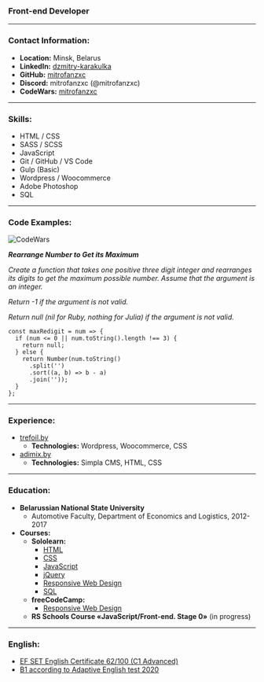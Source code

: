 ### Front-end Developer

----

### Contact Information:

* **Location:** Minsk, Belarus
* **LinkedIn:** [dzmitry-karakulka](https://www.linkedin.com/in/dzmitry-karakulka/)
* **GitHub:** [mitrofanzxc](https://github.com/mitrofanzxc)
* **Discord:** mitrofanzxc (@mitrofanzxc)
* **CodeWars:** [mitrofanzxc](https://www.codewars.com/users/mitrofanzxc)

----

### Skills:

* HTML / CSS
* SASS / SCSS
* JavaScript
* Git / GitHub / VS Code
* Gulp (Basic)
* Wordpress / Woocommerce
* Adobe Photoshop
* SQL

----

### Code Examples:

![CodeWars](https://www.codewars.com/users/mitrofanzxc/badges/large)

***Rearrange Number to Get its Maximum***

*Create a function that takes one positive three digit integer and rearranges its digits to get the maximum possible number. Assume that the argument is an integer.*

*Return -1 if the argument is not valid.*

*Return null (nil for Ruby, nothing for Julia) if the argument is not valid.*
```
const maxRedigit = num => {
  if (num <= 0 || num.toString().length !== 3) {
    return null;
  } else {
    return Number(num.toString()
      .split('')
      .sort((a, b) => b - a)
      .join(''));
  }
};
```

----

### Experience:

* [trefoil.by](https://www.trefoil.by)
  * **Technologies:** Wordpress, Woocommerce, CSS
* [adimix.by](https://adimix.by)
  * **Technologies:** Simpla CMS, HTML, CSS

----

### Education:

* **Belarussian National State University**
  * Automotive Faculty, Department of Economics and Logistics, 2012-2017
* **Courses:** 
  * **Sololearn:**
    * [HTML](https://www.sololearn.com/Certificate/1014-24283992/jpg)
    * [CSS](https://www.sololearn.com/Certificate/1023-24283992/jpg)
    * [JavaScript](https://www.sololearn.com/certificates/course/en/24283992/1024/landscape/png)
    * [jQuery](https://www.sololearn.com/Certificate/1082-24283992/jpg)
    * [Responsive Web Design](https://www.sololearn.com/Certificate/1162-24283992/jpg)
    * [SQL](https://www.sololearn.com/certificates/course/en/24283992/1060/landscape/png)
  * **freeCodeCamp:**
    * [Responsive Web Design](https://www.freecodecamp.org/certification/mitrofanzxc/responsive-web-design)
  * **RS Schools Course «JavaScript/Front-end. Stage 0»** (in progress)

----

### English:

* [EF SET English Certificate 62/100 (C1 Advanced)](https://www.efset.org/cert/xmuzdG)
* [B1 according to Adaptive English test 2020](https://examinator.epam.com/Main/PersonalAssignments/252515)
